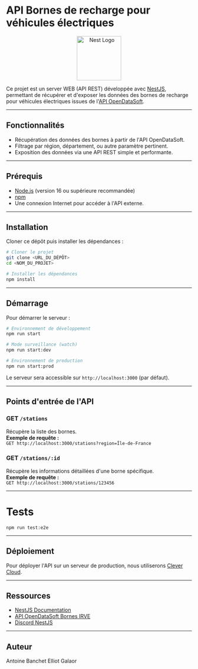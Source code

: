 # API Bornes de recharge pour véhicules électriques

<p align="center">
  <a href="http://nestjs.com/" target="blank"><img src="https://nestjs.com/img/logo-small.svg" width="120" alt="Nest Logo" /></a>
</p>

Ce projet est un server WEB (API REST) développée avec [NestJS](https://nestjs.com/), permettant de récupérer et d'exposer les données des bornes de recharge pour véhicules électriques issues de l'[API OpenDataSoft](https://data.opendatasoft.com/explore/dataset/bornes-irve%40reseaux-energies-rte/information).

---

## Fonctionnalités

- Récupération des données des bornes à partir de l'API OpenDataSoft.
- Filtrage par région, département, ou autre paramètre pertinent.
- Exposition des données via une API REST simple et performante.

---

## Prérequis

- [Node.js](https://nodejs.org/) (version 16 ou supérieure recommandée)
- [npm](https://www.npmjs.com/)
- Une connexion Internet pour accéder à l'API externe.

---

## Installation

Cloner ce dépôt puis installer les dépendances :

```bash
# Cloner le projet
git clone <URL_DU_DÉPÔT>
cd <NOM_DU_PROJET>

# Installer les dépendances
npm install
```

---

## Démarrage

Pour démarrer le serveur :

```bash
# Environnement de développement
npm run start

# Mode surveillance (watch)
npm run start:dev

# Environnement de production
npm run start:prod
```

Le serveur sera accessible sur `http://localhost:3000` (par défaut).

---

## Points d'entrée de l'API

### GET `/stations`
Récupère la liste des bornes.  
**Exemple de requête :**  
`GET http://localhost:3000/stations?region=Île-de-France`

### GET `/stations/:id`
Récupère les informations détaillées d'une borne spécifique.  
**Exemple de requête :**  
`GET http://localhost:3000/stations/123456`

---

# Tests
`npm run test:e2e`

---

## Déploiement

Pour déployer l'API sur un serveur de production, nous utiliserons 
[Clever Cloud](https://www.clever-cloud.com).

---

## Ressources

- [NestJS Documentation](https://docs.nestjs.com)
- [API OpenDataSoft Bornes IRVE](https://data.opendatasoft.com/explore/dataset/bornes-irve%40reseaux-energies-rte/information/)
- [Discord NestJS](https://discord.gg/G7Qnnhy)

---

## Auteur

Antoine Banchet
Elliot Galaor
